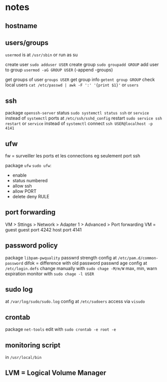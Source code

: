 # notes

## hostname

## users/groups

`usermod` is at `/usr/sbin` or run as su

create user `sudo adduser USER`
create group `sudo groupadd GROUP`
add user to group `usermod -aG GROUP USER` (-append -groups)

get groups of user `groups USER`
get group info `getent group GROUP`
check local users `cat /etc/passwd | awk -F ':' '{print $1}'`
    or `users`

## ssh

package `openssh-server`
status `sudo systemctl status ssh` or `service` instead of `systemctl`
ports at `/etc/ssh/sshd_config`
restart `sudo service ssh restart` or `service` instead of `systemctl`
connect `ssh USER@localhost -p 4141`

## ufw

fw = surveiller les ports et les connections eg seulement port ssh

package `ufw`
`sudo ufw`:
- enable
- status numbered
- allow ssh
- allow PORT
- delete deny RULE

## port forwarding

VM > Sttings > Network > Adapter 1 > Advanced > Port forwarding
VM = guest
guest port 4242
host port 4141

## password policy

package `libpam-pwquality`
passwrd strength config at `/etc/pam.d/common-password`
difok = difference with old password
passwrd age config at `/etc/login.defs`
change manually with `sudo chage -M/m/W` max, min, warn expiration
monitor with `sudo chage -l USER`

## sudo log

at `/var/log/sudo/sudo.log`
config at `/etc/sudoers` access via `visudo`

## crontab

package `net-tools`
edit with `sudo crontab -e root -e`

## monitoring script 

in `/usr/local/bin`

## LVM = Logical Volume Manager
